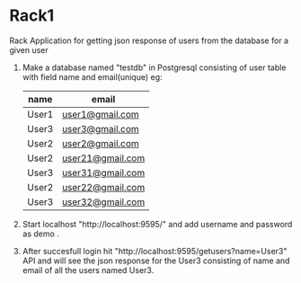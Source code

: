 # Rack1
Rack Application for getting json response of users from the database for a given user

1. Make a database named "testdb" in Postgresql consisting of user table with field name and email(unique)
eg: 

    | name  | email |
    | ------------- | ------------- |
    | User1 | user1@gmail.com |
    | User3  | user3@gmail.com  |
    | User2  | user2@gmail.com  |
    | User2 | user21@gmail.com |
    | User3  | user31@gmail.com  |
    | User2  | user22@gmail.com  |
    | User3  | user32@gmail.com  |
    
2. Start localhost "http://localhost:9595/" and add username and password as demo .

3. After succesfull login hit "http://localhost:9595/getusers?name=User3" API and will see the json response for
   the User3 consisting of name and email of all the users named User3.
